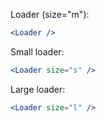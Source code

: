 Loader (size="m"):

```jsx
<Loader />
```

Small loader:

```jsx
<Loader size="s" />
```

Large loader:

```jsx
<Loader size="l" />
```
